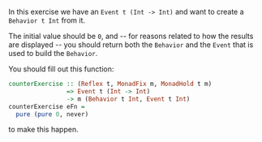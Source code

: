 In this exercise we have an `Event t (Int -> Int)` and want to create a `Behavior t Int` from it.

The initial value should be `0`, and -- for reasons related to how the results are displayed -- you should return both the `Behavior` and the `Event` that is used to build the `Behavior`.

You should fill out this function:

```haskell
counterExercise :: (Reflex t, MonadFix m, MonadHold t m)
                => Event t (Int -> Int)
                -> m (Behavior t Int, Event t Int)
counterExercise eFn =
  pure (pure 0, never)
```

to make this happen.
